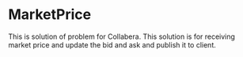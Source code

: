 # MarketPrice
This is solution of problem for Collabera.
This solution is for receiving market price and update the bid and ask and publish it to client.
